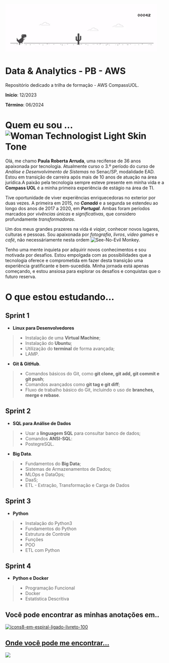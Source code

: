 ![Alt Text](https://github.com/rennanprysthon/rennanprysthon/raw/master/images/gifdino.gif)

# Data & Analytics - PB - AWS

Repositório dedicado a trilha de formação - AWS CompassUOL.


**Início**: 12/2023

**Término**: 06/2024

# Quem eu sou ... <img src="https://raw.githubusercontent.com/Tarikul-Islam-Anik/Animated-Fluent-Emojis/master/Emojis/People%20with%20professions/Woman%20Technologist%20Light%20Skin%20Tone.png" alt="Woman Technologist Light Skin Tone" width="35" height="35" />

Olá, me chamo **Paula Roberta Arruda**, uma recifense de 36 anos apaixonada por tecnologia. Atualmente curso o 3.º período do curso de *Análise e Desenvolvimento de Sistemas* no Senac/SP, modalidade EAD. Estou em transição de carreira após mais de 10 anos de atuação na área jurídica.A paixão pela tecnologia sempre esteve presente em minha vida e a **Compass UOL** é a minha primeira experiência de estágio na área de TI.

Tive oportunidade de viver experiências enriquecedoras no exterior por duas vezes. A primeira em 2015, no _**Canadá**_ e a segunda se estendeu ao longo dos anos de 2017 a 2020, em _**Portugal**_. Ambas foram períodos marcados por _vivências únicas_ e _significativas_, que considero profundamente _transformadoras_.

Um dos meus grandes prazeres na vida é *viajar*, conhecer novos lugares, culturas e pessoas. Sou apaixonada por *fotografia*, *livros*, *vídeo games* e *café*, não necessáriamente nesta ordem <img src="https://raw.githubusercontent.com/Tarikul-Islam-Anik/Animated-Fluent-Emojis/master/Emojis/Smilies/See-No-Evil%20Monkey.png" alt="See-No-Evil Monkey" width="25" height="25" />.

Tenho uma mente inquieta por adquirir novos conhecimentos e sou motivada por desafios. Estou empolgada com as possibilidades que a tecnologia oferece e comprometida em fazer desta transição uma experiência gratificante e bem-sucedida. Minha jornada está apenas começando, e estou ansiosa para explorar os desafios e conquistas que o futuro reserva.


# O que estou estudando...

## Sprint 1

- **Linux para Desenvolvedores**
>
>    - Instalação de uma **Virtual Machine**;
>   - Instalação do **Ubuntu**;
>   - Utilização do **terminal** de forma avançada;
>   - LAMP.
>
- **Git & GitHub**.
>
>    - Comandos básicos do Git, como **git clone, git add, git commit e git push**;
>    - Comandos avançados como **git tag e git diff**;
>    - Fluxo de trabalho básico do Git, incluindo o uso de **branches, merge e rebase**.
>
## Sprint 2

- **SQL para Análise de Dados**
>
>    - Usar a **linguagem SQL** para consultar banco de dados;
>    - Comandos **ANSI-SQL**:
>    - PostegreSQL.
>
- **Big Data**.
>
>    - Fundamentos do **Big Data**;
>    - Sistemas de Armazenamentos de Dados;
>    - MLOps e DataOps;
>    - DaaS;
>    - ETL - Extração, Transformação e Carga de Dados
> 
## Sprint 3

- **Python**
>
>    - Instalação do Python3
>    - Fundamentos do Python
>    - Estrutura de Controle
>    - Funções
>    - POO
>    - ETL com Python
>
## Sprint 4

- **Python e Docker**
>
>    - Programação Funcional
>    - Docker
>    - Estatística Descritiva
>

 ## Você pode encontrar as minhas anotações em..
 <div> 
  <a href="https://github.com/paularcsarruda/Compass/tree/main/Caderno" target="_blank"><img width="80" height="80" src="https://github.com/paularcsarruda/Compass/assets/122739036/c133549e-8dc5-46dd-830e-0679abbaebb5" alt="icons8-em-espiral-ligado-livreto-100"/>
  </div>

<!-- Contact -->
## Onde você pode me encontrar...
 <div> 
  <a href="https://www.linkedin.com/in/paula-arruda-903656280/" target="_blank"><img src="https://img.shields.io/badge/-LinkedIn-%230077B5?style=for-the-badge&logo=linkedin&logoColor=white" target="_blank"></a> 
</div>
